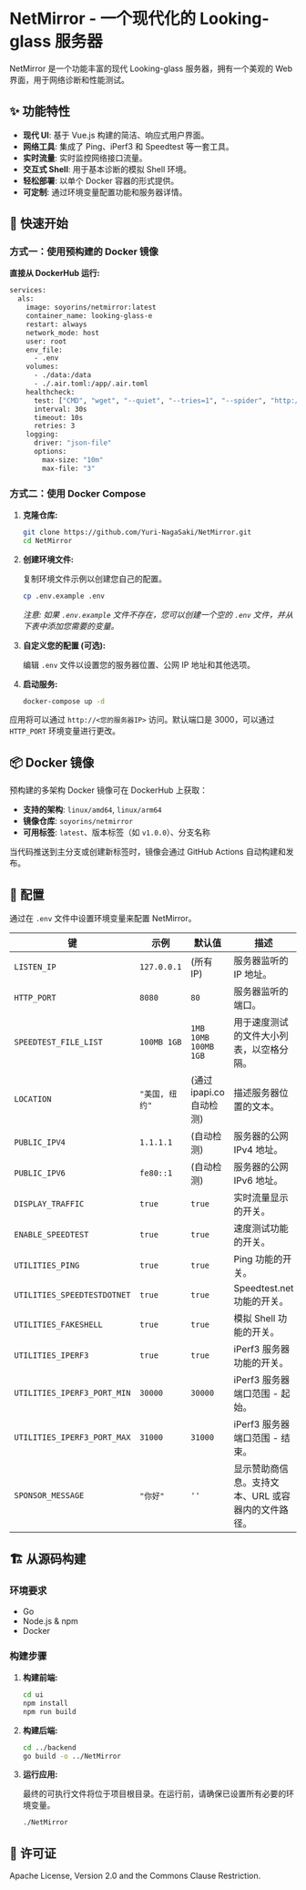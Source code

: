 # NetMirror - 一个现代化的 Looking-glass 服务器

NetMirror 是一个功能丰富的现代 Looking-glass 服务器，拥有一个美观的 Web 界面，用于网络诊断和性能测试。

## ✨ 功能特性

- **现代 UI**: 基于 Vue.js 构建的简洁、响应式用户界面。
- **网络工具**: 集成了 Ping、iPerf3 和 Speedtest 等一套工具。
- **实时流量**: 实时监控网络接口流量。
- **交互式 Shell**: 用于基本诊断的模拟 Shell 环境。
- **轻松部署**: 以单个 Docker 容器的形式提供。
- **可定制**: 通过环境变量配置功能和服务器详情。

## 🚀 快速开始

### 方式一：使用预构建的 Docker 镜像

**直接从 DockerHub 运行:**
```bash
services:
  als:
    image: soyorins/netmirror:latest
    container_name: looking-glass-e
    restart: always
    network_mode: host
    user: root
    env_file:
      - .env
    volumes:
      - ./data:/data
      - ./.air.toml:/app/.air.toml
    healthcheck:
      test: ["CMD", "wget", "--quiet", "--tries=1", "--spider", "http://localhost:${HTTP_PORT:-80}/"]
      interval: 30s
      timeout: 10s
      retries: 3
    logging:
      driver: "json-file"
      options:
        max-size: "10m"
        max-file: "3"
```

### 方式二：使用 Docker Compose

1.  **克隆仓库:**
    ```bash
    git clone https://github.com/Yuri-NagaSaki/NetMirror.git
    cd NetMirror
    ```

2.  **创建环境文件:**

    复制环境文件示例以创建您自己的配置。
    ```bash
    cp .env.example .env
    ```
    *注意: 如果 `.env.example` 文件不存在，您可以创建一个空的 `.env` 文件，并从下表中添加您需要的变量。*

3.  **自定义您的配置 (可选):**

    编辑 `.env` 文件以设置您的服务器位置、公网 IP 地址和其他选项。

4.  **启动服务:**
    ```bash
    docker-compose up -d
    ```

应用将可以通过 `http://<您的服务器IP>` 访问。默认端口是 3000，可以通过 `HTTP_PORT` 环境变量进行更改。

## 📦 Docker 镜像

预构建的多架构 Docker 镜像可在 DockerHub 上获取：

- **支持的架构**: `linux/amd64`, `linux/arm64`
- **镜像仓库**: `soyorins/netmirror`
- **可用标签**: `latest`、版本标签（如 `v1.0.0`）、分支名称

当代码推送到主分支或创建新标签时，镜像会通过 GitHub Actions 自动构建和发布。

## 🔧 配置

通过在 `.env` 文件中设置环境变量来配置 NetMirror。

| 键 | 示例 | 默认值 | 描述 |
|---|---|---|---|
| `LISTEN_IP` | `127.0.0.1` | (所有 IP) | 服务器监听的 IP 地址。 |
| `HTTP_PORT` | `8080` | `80` | 服务器监听的端口。 |
| `SPEEDTEST_FILE_LIST` | `100MB 1GB` | `1MB 10MB 100MB 1GB` | 用于速度测试的文件大小列表，以空格分隔。 |
| `LOCATION` | `"美国, 纽约"` | (通过 ipapi.co 自动检测) | 描述服务器位置的文本。 |
| `PUBLIC_IPV4` | `1.1.1.1` | (自动检测) | 服务器的公网 IPv4 地址。 |
| `PUBLIC_IPV6` | `fe80::1` | (自动检测) | 服务器的公网 IPv6 地址。 |
| `DISPLAY_TRAFFIC` | `true` | `true` | 实时流量显示的开关。 |
| `ENABLE_SPEEDTEST` | `true` | `true` | 速度测试功能的开关。 |
| `UTILITIES_PING` | `true` | `true` | Ping 功能的开关。 |
| `UTILITIES_SPEEDTESTDOTNET`| `true` | `true` | Speedtest.net 功能的开关。 |
| `UTILITIES_FAKESHELL` | `true` | `true` | 模拟 Shell 功能的开关。 |
| `UTILITIES_IPERF3` | `true` | `true` | iPerf3 服务器功能的开关。 |
| `UTILITIES_IPERF3_PORT_MIN` | `30000` | `30000` | iPerf3 服务器端口范围 - 起始。 |
| `UTILITIES_IPERF3_PORT_MAX` | `31000` | `31000` | iPerf3 服务器端口范围 - 结束。 |
| `SPONSOR_MESSAGE` | `"你好"` | `''` | 显示赞助商信息。支持文本、URL 或容器内的文件路径。 |

## 🏗️ 从源码构建

### 环境要求

- Go
- Node.js & npm
- Docker

### 构建步骤

1.  **构建前端:**
    ```bash
    cd ui
    npm install
    npm run build
    ```

2.  **构建后端:**
    ```bash
    cd ../backend
    go build -o ../NetMirror
    ```

3.  **运行应用:**

    最终的可执行文件将位于项目根目录。在运行前，请确保已设置所有必要的环境变量。
    ```bash
    ./NetMirror
    ```

## 📄 许可证

Apache License, Version 2.0 and the Commons Clause Restriction.
